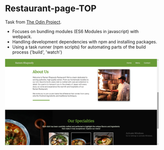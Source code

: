 # Restaurant-page-TOP

Task from [The Odin Project](https://www.theodinproject.com/lessons/node-path-javascript-restaurant-page).<br>  

- Focuses on bundling modules (ES6 Modules in javascript) with webpack. <br>
- Handling development dependencies with npm and installing packages. <br>
- Using a task runner (npm scripts) for automating parts of the build process ('build', 'watch')

![Page Screenshot](./dist/images/screenshot.png)